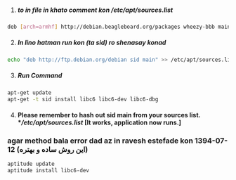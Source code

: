 
1. ##### to in file  in khato comment kon /etc/apt/sources.list
```bash 
deb [arch=armhf] http://debian.beagleboard.org/packages wheezy-bbb main

```
2. ##### In lino hatman run kon (ta sid) ro shenasay konad
```bash
echo "deb http://ftp.debian.org/debian sid main" >> /etc/apt/sources.list
```
3. ##### Run Command
```bash
apt-get update
apt-get -t sid install libc6 libc6-dev libc6-dbg
```
4. #### Please remember to hash out sid main from your sources list. **/etc/apt/sources.list* [It works, application now runs.]


### agar method bala error dad az in ravesh estefade kon 1394-07-12 (این روش ساده و بهتره)  
```bash
aptitude update
aptitude install libc6-dev
```
